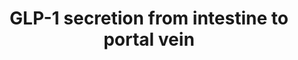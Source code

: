 ---
annotations:
- id: PW:0000176
  parent: disease pathway
  type: Pathway Ontology
  value: diabetes mellitus pathway
- id: PW:0000553
  parent: regulatory pathway
  type: Pathway Ontology
  value: glucose homeostasis pathway
- id: CL:0002279
  parent: native cell
  type: Cell Type Ontology
  value: type L enteroendocrine cell
- id: CL:0000164
  parent: native cell
  type: Cell Type Ontology
  value: enteroendocrine cell
authors:
- Eweitz
- Egonw
citedin: ''
communities: []
description: Glucagon-like peptide-1 (GLP-1) is a short protein that suppresses feeding
  and helps manage glucose levels in diabetes.  It is encoded by the GCG gene.  This
  pathway depicts factors in GLP-1 secretion from L cells in the intestine into the
  portal vein, the primary entry port of digestion products into circulation.  This
  diagram is based on Figure 2 of https://www.ncbi.nlm.nih.gov/pmc/articles/PMC9190119/.
last-edited: 2024-03-18
ndex: null
organisms:
- Homo sapiens
redirect_from:
- /index.php/Pathway:WP5446
- /instance/WP5446
- /instance/WP5446_r129278
revision: r129278
schema-jsonld:
- '@context': https://schema.org/
  '@id': https://wikipathways.github.io/pathways/WP5446.html
  '@type': Dataset
  creator:
    '@type': Organization
    name: WikiPathways
  description: Glucagon-like peptide-1 (GLP-1) is a short protein that suppresses
    feeding and helps manage glucose levels in diabetes.  It is encoded by the GCG
    gene.  This pathway depicts factors in GLP-1 secretion from L cells in the intestine
    into the portal vein, the primary entry port of digestion products into circulation.  This
    diagram is based on Figure 2 of https://www.ncbi.nlm.nih.gov/pmc/articles/PMC9190119/.
  keywords:
  - Alpha AR
  - Ca+channel
  - Ca2+
  - G-beta
  - G-gamma
  - GCG
  - GLP-1
  - GNAQ
  - GPCR
  - KATPchannel
  - Na+channel
  - PCSK1
  - SGLT1
  - SLC2A2
  - mAChR
  license: CC0
  name: GLP-1 secretion from intestine to portal vein
seo: CreativeWork
title: GLP-1 secretion from intestine to portal vein
wpid: WP5446
---